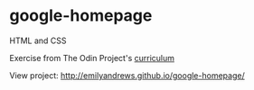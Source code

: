 # google-homepage

HTML and CSS

Exercise from The Odin Project's [curriculum](http://www.theodinproject.com/web-development-101/html-css)

View project: http://emilyandrews.github.io/google-homepage/

